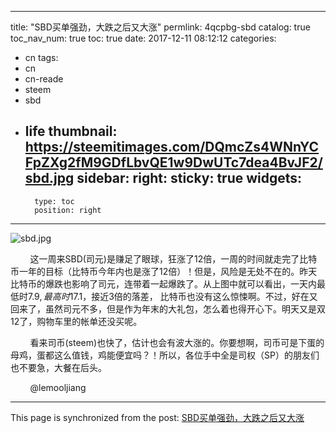 
---
title: "SBD买单强劲，大跌之后又大涨"
permlink: 4qcpbg-sbd
catalog: true
toc_nav_num: true
toc: true
date: 2017-12-11 08:12:12
categories:
- cn
tags:
- cn
- cn-reade
- steem
- sbd
- life
thumbnail: https://steemitimages.com/DQmcZs4WNnYCFpZXg2fM9GDfLbvQE1w9DwUTc7dea4BvJF2/sbd.jpg
sidebar:
    right:
        sticky: true
widgets:
    -
        type: toc
        position: right
---


![sbd.jpg](https://steemitimages.com/DQmcZs4WNnYCFpZXg2fM9GDfLbvQE1w9DwUTc7dea4BvJF2/sbd.jpg)

&nbsp;&nbsp;&nbsp;&nbsp;&nbsp;&nbsp;&nbsp;&nbsp;这一周来SBD(司元)是赚足了眼球，狂涨了12倍，一周的时间就走完了比特币一年的目标（比特币今年内也是涨了12倍）！但是，风险是无处不在的。昨天比特币的爆跌也影响了司元，连带着一起爆跌了。从上图中就可以看出，一天内最低时$7.9,最高时$17.1，接近3倍的落差， 比特币也没有这么惊悚啊。不过，好在又回来了，虽然司元不多，但是作为年末的大礼包，怎么着也得开心下。明天又是双12了，购物车里的帐单还没买呢。

&nbsp;&nbsp;&nbsp;&nbsp;&nbsp;&nbsp;&nbsp;&nbsp;看来司币(steem)也快了，估计也会有波大涨的。你要想啊，司币可是下蛋的母鸡，蛋都这么值钱，鸡能便宜吗？！所以，各位手中全是司权（SP）的朋友们也不要急，大餐在后头。

&nbsp;&nbsp;&nbsp;&nbsp;&nbsp;&nbsp;&nbsp;&nbsp;@lemooljiang

- - -

This page is synchronized from the post: [SBD买单强劲，大跌之后又大涨](https://steemit.com/@lemooljiang/4qcpbg-sbd)
